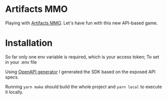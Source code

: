 # Artifacts MMO

Playing with [Artifacts MMO](https://docs.artifactsmmo.com/). Let's have fun with this new API-based game.

# Installation

So far only one env variable is required, which is your access token; To set in your .env file

Using [OpenAPI generator](https://openapi-generator.tech/) I generated the SDK based on the exposed API specs.

Running `yarn make` should build the whole project and `yarn local` to execute it locally.
